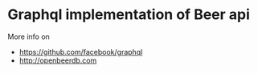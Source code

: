 # Graphql implementation of Beer api


More info on
* https://github.com/facebook/graphql
* http://openbeerdb.com
